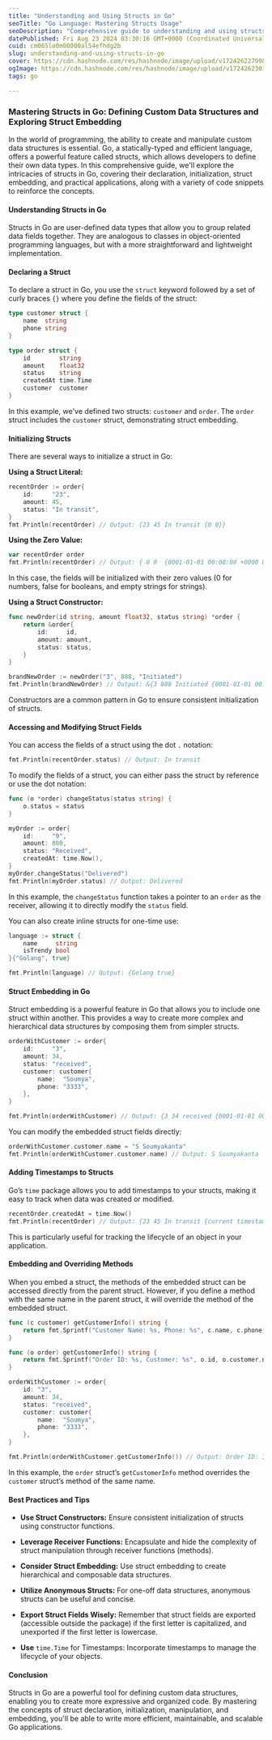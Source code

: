 ```yaml
---
title: "Understanding and Using Structs in Go"
seoTitle: "Go Language: Mastering Structs Usage"
seoDescription: "Comprehensive guide to understanding and using structs in Go, including declaration, initialization, best practices, and practical applications"
datePublished: Fri Aug 23 2024 03:30:16 GMT+0000 (Coordinated Universal Time)
cuid: cm065lo0m00000al54efhdg2b
slug: understanding-and-using-structs-in-go
cover: https://cdn.hashnode.com/res/hashnode/image/upload/v1724262279986/537cde86-11e6-4637-9e64-62de5e2d205c.png
ogImage: https://cdn.hashnode.com/res/hashnode/image/upload/v1724262301993/b1e43621-7c7a-40dd-a88b-5dd61a338fd6.png
tags: go

---
```


### Mastering Structs in Go: Defining Custom Data Structures and Exploring Struct Embedding

In the world of programming, the ability to create and manipulate custom data structures is essential. Go, a statically-typed and efficient language, offers a powerful feature called structs, which allows developers to define their own data types. In this comprehensive guide, we'll explore the intricacies of structs in Go, covering their declaration, initialization, struct embedding, and practical applications, along with a variety of code snippets to reinforce the concepts.

#### Understanding Structs in Go

Structs in Go are user-defined data types that allow you to group related data fields together. They are analogous to classes in object-oriented programming languages, but with a more straightforward and lightweight implementation.

#### Declaring a Struct

To declare a struct in Go, you use the `struct` keyword followed by a set of curly braces `{}` where you define the fields of the struct:

```go
type customer struct {
    name  string
    phone string
}

type order struct {
    id        string
    amount    float32
    status    string
    createdAt time.Time
    customer  customer
}
```

In this example, we've defined two structs: `customer` and `order`. The `order` struct includes the `customer` struct, demonstrating struct embedding.

#### Initializing Structs

There are several ways to initialize a struct in Go:

**Using a Struct Literal:**

```go
recentOrder := order{
    id:     "23",
    amount: 45,
    status: "In transit",
}
fmt.Println(recentOrder) // Output: {23 45 In transit {0 0}}
```

**Using the Zero Value:**

```go
var recentOrder order
fmt.Println(recentOrder) // Output: { 0 0  {0001-01-01 00:00:00 +0000 UTC 0 <nil>} { }}
```

In this case, the fields will be initialized with their zero values (0 for numbers, false for booleans, and empty strings for strings).

**Using a Struct Constructor:**

```go
func newOrder(id string, amount float32, status string) *order {
    return &order{
        id:     id,
        amount: amount,
        status: status,
    }
}

brandNewOrder := newOrder("3", 888, "Initiated")
fmt.Println(brandNewOrder) // Output: &{3 888 Initiated {0001-01-01 00:00:00 +0000 UTC 0 <nil>} {}}
```

Constructors are a common pattern in Go to ensure consistent initialization of structs.

#### Accessing and Modifying Struct Fields

You can access the fields of a struct using the dot `.` notation:

```go
fmt.Println(recentOrder.status) // Output: In transit
```

To modify the fields of a struct, you can either pass the struct by reference or use the dot notation:

```go
func (o *order) changeStatus(status string) {
    o.status = status
}

myOrder := order{
    id:     "9",
    amount: 800,
    status: "Received",
    createdAt: time.Now(),
}
myOrder.changeStatus("Delivered")
fmt.Println(myOrder.status) // Output: Delivered
```

In this example, the `changeStatus` function takes a pointer to an `order` as the receiver, allowing it to directly modify the `status` field.

You can also create inline structs for one-time use:

```go
language := struct {
    name     string
    isTrendy bool
}{"Golang", true}

fmt.Println(language) // Output: {Golang true}
```

#### Struct Embedding in Go

Struct embedding is a powerful feature in Go that allows you to include one struct within another. This provides a way to create more complex and hierarchical data structures by composing them from simpler structs.

```go
orderWithCustomer := order{
    id:     "3",
    amount: 34,
    status: "received",
    customer: customer{
        name:  "Soumya",
        phone: "3333",
    },
}

fmt.Println(orderWithCustomer) // Output: {3 34 received {0001-01-01 00:00:00 +0000 UTC 0 <nil>} {Soumya 3333}}
```

You can modify the embedded struct fields directly:

```go
orderWithCustomer.customer.name = "S Soumyakanta"
fmt.Println(orderWithCustomer.customer.name) // Output: S Soumyakanta
```

#### Adding Timestamps to Structs

Go’s `time` package allows you to add timestamps to your structs, making it easy to track when data was created or modified.

```go
recentOrder.createdAt = time.Now()
fmt.Println(recentOrder) // Output: {23 45 In transit {current timestamp} {}}
```

This is particularly useful for tracking the lifecycle of an object in your application.

#### Embedding and Overriding Methods

When you embed a struct, the methods of the embedded struct can be accessed directly from the parent struct. However, if you define a method with the same name in the parent struct, it will override the method of the embedded struct.

```go
func (c customer) getCustomerInfo() string {
    return fmt.Sprintf("Customer Name: %s, Phone: %s", c.name, c.phone)
}

func (o order) getCustomerInfo() string {
    return fmt.Sprintf("Order ID: %s, Customer: %s", o.id, o.customer.name)
}

orderWithCustomer := order{
    id: "3",
    amount: 34,
    status: "received",
    customer: customer{
        name:  "Soumya",
        phone: "3333",
    },
}

fmt.Println(orderWithCustomer.getCustomerInfo()) // Output: Order ID: 3, Customer: Soumya
```

In this example, the `order` struct’s `getCustomerInfo` method overrides the `customer` struct’s method of the same name.

#### Best Practices and Tips

* **Use Struct Constructors:** Ensure consistent initialization of structs using constructor functions.
    
* **Leverage Receiver Functions:** Encapsulate and hide the complexity of struct manipulation through receiver functions (methods).
    
* **Consider Struct Embedding:** Use struct embedding to create hierarchical and composable data structures.
    
* **Utilize Anonymous Structs:** For one-off data structures, anonymous structs can be useful and concise.
    
* **Export Struct Fields Wisely:** Remember that struct fields are exported (accessible outside the package) if the first letter is capitalized, and unexported if the first letter is lowercase.
    
* **Use** `time.Time` for Timestamps: Incorporate timestamps to manage the lifecycle of your objects.
    

#### Conclusion

Structs in Go are a powerful tool for defining custom data structures, enabling you to create more expressive and organized code. By mastering the concepts of struct declaration, initialization, manipulation, and embedding, you'll be able to write more efficient, maintainable, and scalable Go applications.